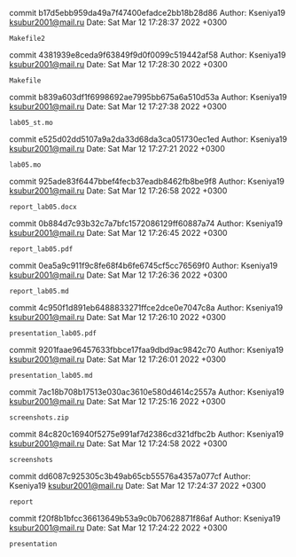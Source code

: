 commit b17d5ebb959da49a7f47400efadce2bb18b28d86
Author: Kseniya19 <ksubur2001@mail.ru>
Date:   Sat Mar 12 17:28:37 2022 +0300

    Makefile2

commit 4381939e8ceda9f63849f9d0f0099c519442af58
Author: Kseniya19 <ksubur2001@mail.ru>
Date:   Sat Mar 12 17:28:30 2022 +0300

    Makefile

commit b839a603df1f6998692ae7995bb675a6a510d53a
Author: Kseniya19 <ksubur2001@mail.ru>
Date:   Sat Mar 12 17:27:38 2022 +0300

    lab05_st.mo

commit e525d02dd5107a9a2da33d68da3ca051730ec1ed
Author: Kseniya19 <ksubur2001@mail.ru>
Date:   Sat Mar 12 17:27:21 2022 +0300

    lab05.mo

commit 925ade83f6447bbef4fecb37eadb8462fb8be9f8
Author: Kseniya19 <ksubur2001@mail.ru>
Date:   Sat Mar 12 17:26:58 2022 +0300

    report_lab05.docx

commit 0b884d7c93b32c7a7bfc1572086129ff60887a74
Author: Kseniya19 <ksubur2001@mail.ru>
Date:   Sat Mar 12 17:26:45 2022 +0300

    report_lab05.pdf

commit 0ea5a9c911f9c8fe68f4b6fe6745cf5cc76569f0
Author: Kseniya19 <ksubur2001@mail.ru>
Date:   Sat Mar 12 17:26:36 2022 +0300

    report_lab05.md

commit 4c950f1d891eb6488833271ffce2dce0e7047c8a
Author: Kseniya19 <ksubur2001@mail.ru>
Date:   Sat Mar 12 17:26:10 2022 +0300

    presentation_lab05.pdf

commit 9201faae96457633fbbce17faa9dbd9ac9842c70
Author: Kseniya19 <ksubur2001@mail.ru>
Date:   Sat Mar 12 17:26:01 2022 +0300

    presentation_lab05.md

commit 7ac18b708b17513e030ac3610e580d4614c2557a
Author: Kseniya19 <ksubur2001@mail.ru>
Date:   Sat Mar 12 17:25:16 2022 +0300

    screenshots.zip

commit 84c820c16940f5275e991af7d2386cd321dfbc2b
Author: Kseniya19 <ksubur2001@mail.ru>
Date:   Sat Mar 12 17:24:58 2022 +0300

    screenshots

commit dd6087c925305c3b49ab65cb55576a4357a077cf
Author: Kseniya19 <ksubur2001@mail.ru>
Date:   Sat Mar 12 17:24:37 2022 +0300

    report

commit f20f8b1bfcc36613649b53a9c0b70628871f86af
Author: Kseniya19 <ksubur2001@mail.ru>
Date:   Sat Mar 12 17:24:22 2022 +0300

    presentation
